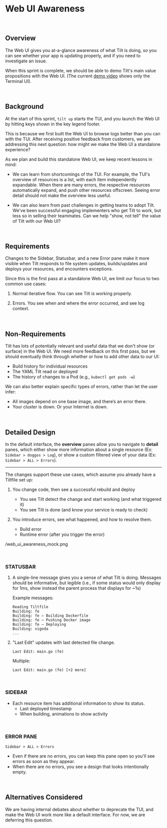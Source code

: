 # Web UI Awareness


&nbsp;
## Overview

The Web UI gives you at-a-glance awareness of what Tilt is doing, so you can see whether your app is updating properly, and if you need to investigate an issue. 

When this sprint is complete, we should be able to demo Tilt's main value propositions with the Web UI. (The current [demo video](https://tilt.dev) shows only the Terminal UI).


&nbsp;
## Background

At the start of this sprint, `tilt up` starts the TUI, and you launch the Web UI by hitting keys shown in the key legend footer.

This is because we first built the Web UI to browse logs better than you can with the TUI. After receiving positive feedback from customers, we are addressing this next question: how might we make the Web UI a standalone experience? 

As we plan and build this standalone Web UI, we keep recent lessons in mind:

- We can learn from shortcomings of the TUI. For example, the TUI's overview of resources is a list, with each item independently expandable. When there are many errors, the respective resources automatically expand, and push other resources offscreen. Seeing error detail should not make the overview less useful.

- We can also learn from past challenges in getting teams to adopt Tilt. We've been successful engaging implementers who get Tilt to work, but less so in selling their teammates. Can we help "show, not tell" the value of Tilt with our Web UI?



&nbsp;
## Requirements

Changes to the Sidebar, Statusbar, and a new Error pane make it more visible when Tilt responds to file system updates, builds/updates and deploys your resources, and encounters exceptions. 

Since this is the first pass at a standalone Web UI, we limit our focus to two common use cases: 

1. Normal iterative flow. You can see Tilt is working properly.

2. Errors. You see when and where the error occurred, and see log context.


&nbsp;
## Non-Requirements
Tilt has lots of potentially relevant and useful data that we don't show (or surface) in the Web UI. We need more feedback on this first pass, but we should eventually think through whether or how to add other data to our UI:

- Build history for individual resources
- The YAML Tilt read or deployed
- The history of changes to a Pod (e.g., `kubectl get pods -w`)

We can also better explain specific types of errors, rather than let the user infer:

- All images depend on one base image, and there’s an error there.
- Your cluster is down. Or your Internet is down.


&nbsp;
## Detailed Design

In the default interface, the **overview** panes allow you to navigate to **detail** panes, which either show more information about a single resource (Ex: `Sidebar > doggos > Log`), or show a custom filtered view of your data (Ex: `Sidebar > ALL > Errors`).

***
The changes support these use cases, which assume you already have a Tiltfile set up:

1. You change code, then see a successful rebuild and deploy
    - You see Tilt detect the change and start working (and what triggered it)
    - You see Tilt is done (and know your service is ready to check)

2. You introduce errors, see what happened, and how to resolve them.
    - Build error
    - Runtime error (after you trigger the error)

/web_ui_awareness_mock.png

&nbsp;
### STATUSBAR
1. A single-line message gives you a sense of what Tilt is doing. Messages should be informative, but legible (i.e., if some status would only display for 1ms, show instead the parent process that displays for ~1s)

	Example messages:

	```
	Reading Tiltfile
	Building: fe
	Building: fe — Building Dockerfile
	Building: fe — Pushing Docker image 
	Building: fe — Deploying
	Building: vigoda 
	...
	```


2. "Last Edit" updates with last detected file change.

	```
	Last Edit: main.go (fe)
	```
	
	Multiple:
	
	```
	Last Edit: main.go (fe) [+2 more]
	```



&nbsp;
### SIDEBAR
- Each resource item has additional information to show its status.
	- Last deployed timestamp
	- When building, animations to show activity


&nbsp;
### ERROR PANE
`Sidebar > ALL > Errors`

- Even if there are no errors, you can keep this pane open so you'll see errors as soon as they appear.
- When there are no errors, you see a design that looks intentionally empty.


&nbsp;
## Alternatives Considered

We are having internal debates about whether to deprecate the TUI, and make the Web UI work more like a default interface. For now, we are deferring this question. 